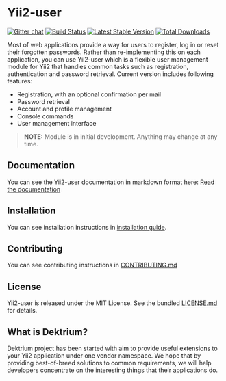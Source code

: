 # Yii2-user
[![Gitter chat](https://badges.gitter.im/dektrium/yii2-user.png)](https://gitter.im/dektrium/yii2-user) [![Build Status](https://travis-ci.org/dektrium/yii2-user.svg?branch=0.6)](https://travis-ci.org/dektrium/yii2-user) [![Latest Stable Version](https://poser.pugx.org/dektrium/yii2-user/v/stable.png)](https://packagist.org/packages/dektrium/yii2-user) [![Total Downloads](https://poser.pugx.org/dektrium/yii2-user/downloads.png)](https://packagist.org/packages/dektrium/yii2-user)

Most of web applications provide a way for users to register, log in or reset their forgotten passwords. Rather than
re-implementing this on each application, you can use Yii2-user which is a flexible user management module for Yii2 that
handles common tasks such as registration, authentication and password retrieval. Current version includes following features:

* Registration, with an optional confirmation per mail
* Password retrieval
* Account and profile management
* Console commands
* User management interface

> **NOTE:** Module is in initial development. Anything may change at any time.

## Documentation

You can see the Yii2-user documentation in markdown format here: [Read the documentation](docs/index.md)

## Installation

You can see installation instructions in [installation guide](docs/installation.md).

## Contributing

You can see contributing instructions in [CONTRIBUTING.md](CONTRIBUTING.md)

## License

Yii2-user is released under the MIT License. See the bundled [LICENSE.md](LICENSE.md) for details.

## What is Dektrium?

Dektrium project has been started with aim to provide useful extensions to your Yii2 application under one vendor
namespace. We hope that by providing best-of-breed solutions to common requirements, we will help developers concentrate
on the interesting things that their applications do.